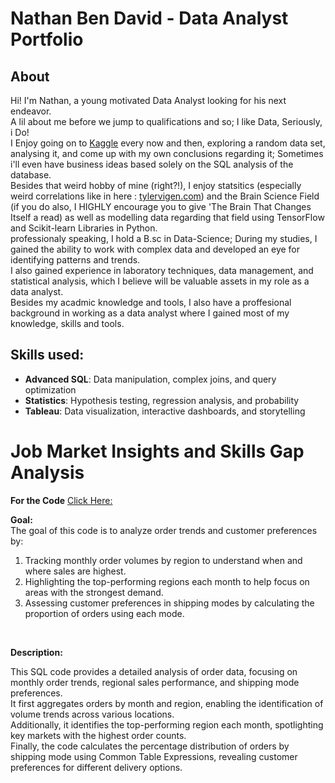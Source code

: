 # Nathan Ben David - Data Analyst Portfolio
## About

Hi! I'm Nathan, a young motivated Data Analyst looking for his next endeavor.<br>A lil about me before we jump to qualifications and so;
I like Data, Seriously, i Do!<br>
I Enjoy going on to [Kaggle](https://www.kaggle.com/learn) every now and then, exploring a random data set,
analysing it, and come up with my own conclusions regarding it; Sometimes i'll even have business ideas based solely on the SQL analysis of the database.<br>
Besides that weird hobby of mine (right?!), I enjoy statsitics (especially weird correlations like in here : [tylervigen.com](https://www.tylervigen.com/spurious-correlations))
and the Brain Science Field (if you do also, I HIGHLY encourage you to give 'The Brain That Changes Itself a read) as well as modelling data regarding that field using TensorFlow and Scikit-learn Libraries in Python.<br>
professionaly speaking, I hold a B.sc in Data-Science; During my studies, I gained the ability to work with complex data and developed an eye for identifying patterns and trends.<br> I also gained experience in laboratory techniques, data management, and statistical analysis, which I believe will be valuable assets in my role as a data analyst.<br>
Besides my acadmic knowledge and tools, I also have a proffesional background in working as a data analyst where I gained most of my knowledge, skills and tools.
## Skills used:
- **Advanced SQL**: Data manipulation, complex joins, and query optimization
- **Statistics**: Hypothesis testing, regression analysis, and probability
- **Tableau**: Data visualization, interactive dashboards, and storytelling

# Job Market Insights and Skills Gap Analysis<br>
  **For the Code** [Click Here:](SQL_hp_exam.sql)

**Goal:**<br>
   The goal of this code is to analyze order trends and customer preferences by:

1. Tracking monthly order volumes by region to understand when and where sales are highest.<br>
2. Highlighting the top-performing regions each month to help focus on areas with the strongest demand.<br>
3. Assessing customer preferences in shipping modes by calculating the proportion of orders using each mode.<br>
<br>

**Description:**<br> 

This SQL code provides a detailed analysis of order data, focusing on monthly order trends, regional sales performance, and shipping mode preferences.<br>
It first aggregates orders by month and region, enabling the identification of volume trends across various locations.<br>
Additionally, it identifies the top-performing region each month, spotlighting key markets with the highest order counts.<br>
Finally, the code calculates the percentage distribution of orders by shipping mode using Common Table Expressions, revealing customer preferences for different delivery options. 

